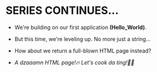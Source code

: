 # **SERIES CONTINUES...**
- We're building on our first application **(Hello_World)**.

- But this time, we're leveling up. No more just a string...

- How about we return a full-blown HTML page instead?

- *A dzaaamn HTML page!🔥 Let's cook da ting!👨‍💻*